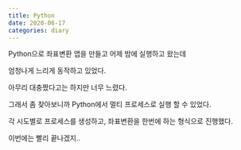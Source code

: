 ```yaml
---
title: Python
date: 2020-06-17
categories: diary
---
```

Python으로 좌표변환 앱을 만들고 어제 밤에 실행하고 왔는데

엄청나게 느리게 동작하고 있었다.

아무리 대충짰다고는 하지만 너무 느렸다.

그래서 좀 찾아보니까 Python에서 멀티 프로세스로 실행 할 수 있었다.

각 시도별로 프로세스를 생성하고, 좌표변환을 한번에 하는 형식으로 진행했다.

이번에는 빨리 끝나겠지..
